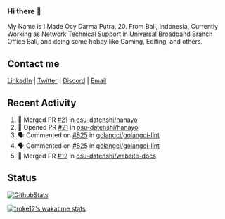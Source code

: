 ### Hi there 👋

My Name is I Made Ocy Darma Putra, 20. From Bali, Indonesia, Currently Working as Network Technical Support in [Universal Broadband](https://universal.net.id) Branch Office Bali, and doing some hobby like Gaming, Editing, and others.

## Contact me

[LinkedIn](https://linkedin.com/in/troke) | [Twitter](https://twitter.com/darma_ochi) | [Discord](https://link.troke.id/discord) | <a href="mailto:ochi@troke.id">Email</a> 

## Recent Activity

<!--START_SECTION:activity-->
1. 🎉 Merged PR [#21](https://github.com/osu-datenshi/hanayo/pull/21) in [osu-datenshi/hanayo](https://github.com/osu-datenshi/hanayo)
2. 💪 Opened PR [#21](https://github.com/osu-datenshi/hanayo/pull/21) in [osu-datenshi/hanayo](https://github.com/osu-datenshi/hanayo)
3. 🗣 Commented on [#825](https://github.com/golangci/golangci-lint/issues/825) in [golangci/golangci-lint](https://github.com/golangci/golangci-lint)
4. 🗣 Commented on [#825](https://github.com/golangci/golangci-lint/issues/825) in [golangci/golangci-lint](https://github.com/golangci/golangci-lint)
5. 🎉 Merged PR [#12](https://github.com/osu-datenshi/website-docs/pull/12) in [osu-datenshi/website-docs](https://github.com/osu-datenshi/website-docs)
<!--END_SECTION:activity-->

## Status

[![GithubStats](https://github-readme-stats.vercel.app/api?username=troke12&show_icons=true)](https://github.com/troke12)

[![troke12's wakatime stats](https://github-readme-stats.vercel.app/api/wakatime?username=troke12&layout=compact)](https://wakatime.com/@troke12) 

